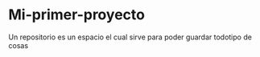 # Mi-primer-proyecto
Un repositorio es un espacio el cual sirve para poder guardar todotipo de cosas  
